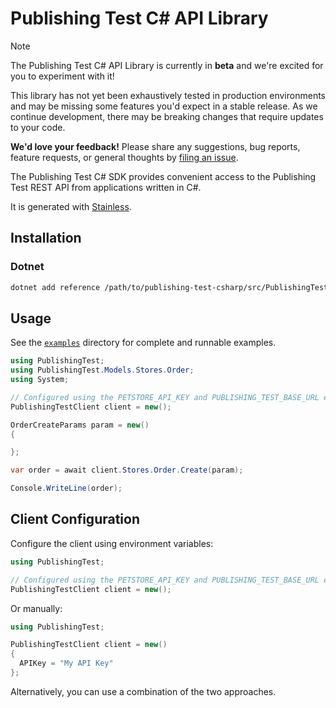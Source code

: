 # Publishing Test C# API Library

> [!NOTE]
> The Publishing Test C# API Library is currently in **beta** and we're excited for you to experiment with it!
>
> This library has not yet been exhaustively tested in production environments and may be missing some features you'd expect in a stable release. As we continue development, there may be breaking changes that require updates to your code.
>
> **We'd love your feedback!** Please share any suggestions, bug reports, feature requests, or general thoughts by [filing an issue](https://www.github.com/stainless-sdks/publishing-test-csharp/issues/new).

The Publishing Test C# SDK provides convenient access to the Publishing Test REST API from applications written in C#.

It is generated with [Stainless](https://www.stainless.com/).

## Installation

### Dotnet

```bash
dotnet add reference /path/to/publishing-test-csharp/src/PublishingTest/
```

## Usage

See the [`examples`](examples) directory for complete and runnable examples.

```C#
using PublishingTest;
using PublishingTest.Models.Stores.Order;
using System;

// Configured using the PETSTORE_API_KEY and PUBLISHING_TEST_BASE_URL environment variables
PublishingTestClient client = new();

OrderCreateParams param = new()
{

};

var order = await client.Stores.Order.Create(param);

Console.WriteLine(order);
```

## Client Configuration

Configure the client using environment variables:

```C#
using PublishingTest;

// Configured using the PETSTORE_API_KEY and PUBLISHING_TEST_BASE_URL environment variables
PublishingTestClient client = new();
```

Or manually:

```C#
using PublishingTest;

PublishingTestClient client = new()
{
  APIKey = "My API Key"
};
```

Alternatively, you can use a combination of the two approaches.
